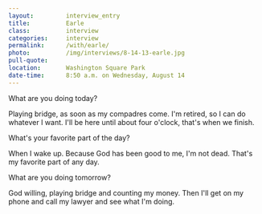 ```yaml
---
layout:         interview_entry
title:          Earle
class:          interview
categories:     interview
permalink:      /with/earle/
photo:          /img/interviews/8-14-13-earle.jpg
pull-quote:
location:       Washington Square Park
date-time:      8:50 a.m. on Wednesday, August 14
---
```


<p class="question">What are you doing today?</p>
<p>Playing bridge, as soon as my compadres come. I'm retired, so I can do whatever I want. I'll be here until about four o'clock, that's when we finish. </p>

<p class="question">What's your favorite part of the day?</p>
<p>When I wake up. Because God has been good to me, I'm not dead. That's my favorite part of any day. </p>

<p class="question">What are you doing tomorrow?</p>
<p>God willing, playing bridge and counting my money. Then I'll get on my phone and call my lawyer and see what I'm doing.</p>